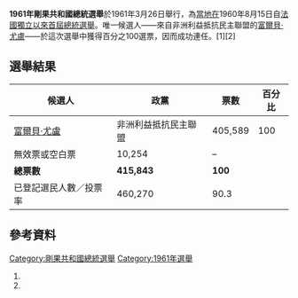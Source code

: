 **1961年剛果共和國總統選舉**於1961年3月26日舉行，為[當地在](https://zh.wikipedia.org/wiki/剛果共和國 "wikilink")1960年8月15日自[法國獨立以來首屆總統選舉](https://zh.wikipedia.org/wiki/法國 "wikilink")。唯一候選人——來自非洲利益抵抗民主聯盟的[富爾貝·尤盧](https://zh.wikipedia.org/wiki/富爾貝·尤盧 "wikilink")——於這次選舉中獲得百分之100選票，因而成功連任。\[1\]\[2\]

## 選舉結果

| 候選人                                                       | 政黨          | 票數      | 百分比 |
| --------------------------------------------------------- | ----------- | ------- | --- |
| [富爾貝·尤盧](https://zh.wikipedia.org/wiki/富爾貝·尤盧 "wikilink") | 非洲利益抵抗民主聯盟  | 405,589 | 100 |
| 無效票或空白票                                                   | 10,254      | –       |     |
| **總票數**                                                   | **415,843** | **100** |     |
| 已登記選民人數／投票率                                               | 460,270     | 90.3    |     |

## 參考資料

[Category:剛果共和國總統選舉](https://zh.wikipedia.org/wiki/Category:剛果共和國總統選舉 "wikilink") [Category:1961年選舉](https://zh.wikipedia.org/wiki/Category:1961年選舉 "wikilink")

1.
2.
